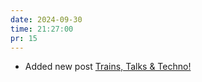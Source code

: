 ```yaml
---
date: 2024-09-30
time: 21:27:00
pr: 15
---
```

- Added new post [Trains, Talks & Techno!](/posts/trains-talks-and-techno/)
